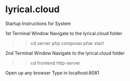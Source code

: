 # lyrical.cloud

Startup Instructions for System

1st Terminal Window
Navigate to the lyrical.cloud folder
>> cd server
>> php composer.phar start

2nd Terminal Window
Navigate to the lyrical.cloud folder
>> cd frontend
>> http-server

Open up any browser
Type in localhost:8081
